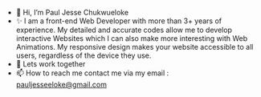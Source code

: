 - 👋 Hi, I’m Paul Jesse Chukwueloke
- ✨ I am a front-end Web Developer with more than 3+ years of experience. My detailed and accurate codes allow me to develop interactive Websites which I can also make more interesting with Web Animations. My responsive design makes your website accessible to all users, regardless of the device they use.
- 💞️ Lets work together
- 📫 How to reach me contact me via my email : pauljesseeloke@gmail.com

<!---
Paul-Jesse13/Paul-Jesse13 is a ✨ special ✨ repository because its `README.md` (this file) appears on your GitHub profile.
You can click the Preview link to take a look at your changes.
--->

